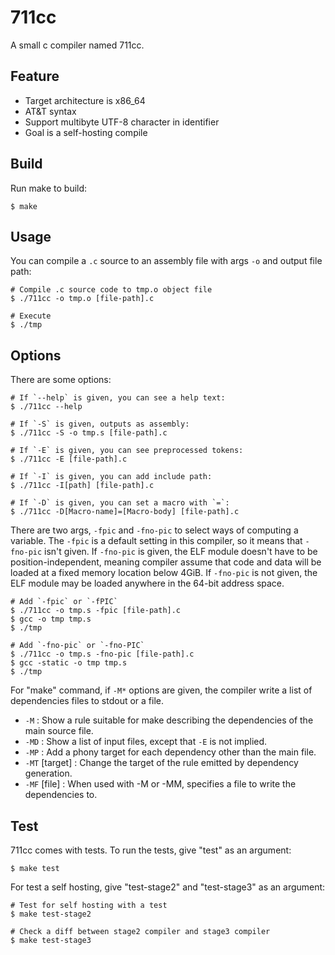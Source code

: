 # 711cc
A small c compiler named 711cc.

## Feature

- Target architecture is x86_64
- AT&T syntax
- Support multibyte UTF-8 character in identifier
- Goal is a self-hosting compile

## Build

Run make to build:

```shell
$ make
```

## Usage
You can compile a `.c` source to an assembly file with args `-o` and output file path:

```shell
# Compile .c source code to tmp.o object file
$ ./711cc -o tmp.o [file-path].c

# Execute
$ ./tmp
```

## Options

There are some options:

```shell
# If `--help` is given, you can see a help text:
$ ./711cc --help

# If `-S` is given, outputs as assembly:
$ ./711cc -S -o tmp.s [file-path].c

# If `-E` is given, you can see preprocessed tokens:
$ ./711cc -E [file-path].c

# If `-I` is given, you can add include path:
$ ./711cc -I[path] [file-path].c

# If `-D` is given, you can set a macro with `=`:
$ ./711cc -D[Macro-name]=[Macro-body] [file-path].c
```

There are two args, `-fpic` and `-fno-pic` to select ways of computing a variable. The `-fpic` is a default setting in this compiler, so it means that `-fno-pic` isn't given. If `-fno-pic` is given, the ELF module doesn't have to be position-independent, meaning compiler assume that code and data will be loaded at a fixed memory location below 4GiB. If `-fno-pic` is not given, the ELF module may be loaded anywhere in the 64-bit address space.

```shell
# Add `-fpic` or `-fPIC`
$ ./711cc -o tmp.s -fpic [file-path].c
$ gcc -o tmp tmp.s
$ ./tmp

# Add `-fno-pic` or `-fno-PIC`
$ ./711cc -o tmp.s -fno-pic [file-path].c
$ gcc -static -o tmp tmp.s
$ ./tmp
```

For "make" command, if `-M*` options are given, the compiler write a list of dependencies files to stdout or a file.

- `-M` : Show a rule suitable for make describing the dependencies of the main source file.
- `-MD` : Show a list of input files, except that `-E` is not implied.
- `-MP` : Add a phony target for each dependency other than the main file.
- `-MT` [target] : Change the target of the rule emitted by dependency generation.
- `-MF` [file] : When used with -M or -MM, specifies a file to write the dependencies to.

## Test

711cc comes with tests. To run the tests, give "test" as an argument:

```shell
$ make test
```

For test a self hosting, give "test-stage2" and "test-stage3" as an argument:

```shell
# Test for self hosting with a test
$ make test-stage2

# Check a diff between stage2 compiler and stage3 compiler
$ make test-stage3
```
